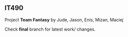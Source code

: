 ## IT490
Project **Team Fantasy** by Jude, Jason, Enis, Mizan, Maciej

Check **final** branch for latest work/ changes.

